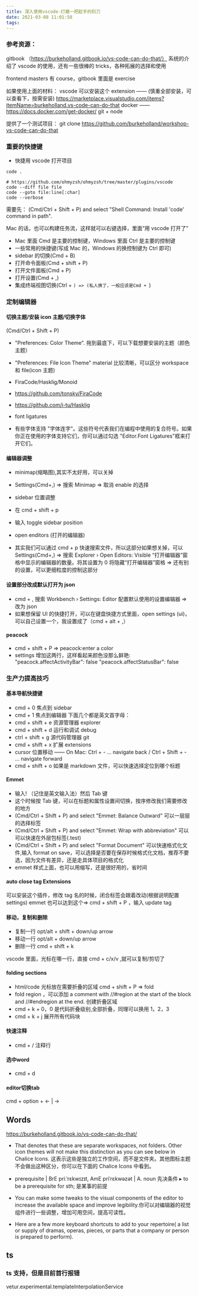 ```yaml
---
title: 深入使用vscode-打磨一把趁手的刻刀
date: 2021-03-08 11:01:58
tags:
---
```


### 参考资源：

gitbook （https://burkeholland.gitbook.io/vs-code-can-do-that/）
系统的介绍了 vscode 的使用，还有一些很棒的 tricks，各种拓展的选择和使用

frontend masters 有 course，gitbook 里面是 exercise

如果使用上面的材料：
vscode 可以安装这个 extension —— (慎重全部安装，可以查看下，按需安装)
https://marketplace.visualstudio.com/items?itemName=burkeholland.vs-code-can-do-that
docker ——
https://docs.docker.com/get-docker/
git + node

提供了一个测试项目：
git clone https://github.com/burkeholland/workshop-vs-code-can-do-that

### 重要的快捷键

- 快捷用 vscode 打开项目

```
code .

# https://github.com/ohmyzsh/ohmyzsh/tree/master/plugins/vscode
code --diff file file
code --goto file:line[:char]
code --verbose

```

需要先：
(Cmd/Ctrl + Shift + P) and select "Shell Command: Install 'code' command in path".

Mac 的话，也可以构建任务流，这样就可以右键选择，里面“用 vscode 打开了”

- Mac 里面 Cmd 是主要的控制键，Windows 里面 Ctrl 是主要的控制键
- 一些常用的快捷键(写成 Mac 的，Windows 的换控制键为 Ctrl 即可)
- sidebar 的切换(Cmd + B)
- 打开命令面板(Cmd + shift + P)
- 打开文件面板(Cmd + P)
- 打开设置(Cmd + ,)
- 集成终端视图切换(Ctrl + `) => (私人换了，一般应该是Cmd + `)

### 定制编辑器

#### 切换主题/安装 icon 主题/切换字体

(Cmd/Ctrl + Shift + P)

- "Preferences: Color Theme".
拖到最底下，可以下载想要安装的主题（颜色主题）

- "Preferences: File Icon Theme"
material 比较清晰，可以区分 workspace 和 file(icon 主题)

- FiraCode/Hasklig/Monoid

- https://github.com/tonsky/FiraCode
- https://github.com/i-tu/Hasklig

- font ligatures
- 有些字体支持 "字体连字"。这些符号代表我们在编程中使用的复合符号。如果你正在使用的字体支持它们，你可以通过勾选 "Editor.Font Ligatures"框来打开它们。

#### 编辑器调整

- minimap(缩略图),其实不太好用，可以关掉

- Settings(Cmd+,) => 搜索 Minimap => 取消 enable 的选择

- sidebar 位置调整

- 在 cmd + shift + p
- 输入 toggle sidebar position

- open enditors (打开的编辑器)
- 其实我们可以通过 cmd + p 快速搜索文件，所以这部分如果想关掉，可以 Settings(Cmd+,) => 搜索 Explorer › Open Editors: Visible
  “打开编辑器”窗格中显示的编辑器的数量。将其设置为 0 将隐藏“打开编辑器”窗格 => 还有别的设置，可以更细粒度的控制这部分

#### 设置部分改成默认打开为 json

- cmd + , 搜索 Workbench › Settings: Editor 配置默认使用的设置编辑器 => 改为 json
- 如果想保留 UI 的快捷打开，可以在键盘快捷方式里面，open settings (ui)，可以自己设置一个，我设置成了（cmd + alt + ,）

#### peacock

- cmd + shift + P => peacock:enter a color
- settings 增加这两行，这样看起来颜色没那么鲜艳:
"peacock.affectActivityBar": false
"peacock.affectStatusBar": false

### 生产力提高技巧

#### 基本导航快捷键

- cmd + 0 焦点到 sidebar
- cmd + 1 焦点到编辑器
下面几个都是英文首字母：
- cmd + shift + e 资源管理器 explorer
- cmd + shift + d 运行和调试 debug
- ctrl + shift + g 源代码管理器 git
- cmd + shift + x 扩展 extensions
- cursor 位置移动 —— On Mac: Ctrl + - ... navigate back / Ctrl + Shift + - ... navigate forward
- cmd + shift + o 如果是 markdown 文件，可以快速选择定位到哪个标题

#### Emmet

- 输入! （记住是英文输入法）然后 Tab 键
- 这个时候按 Tab 键，可以在标题和属性设置间切换，按序修改我们需要修改的地方
- (Cmd/Ctrl + Shift + P) and select "Emmet: Balance Outward" 可以一层层的选择标签
- (Cmd/Ctrl + Shift + P) and select "Emmet: Wrap with abbreviation" 可以可以快速在外层包标签(.test)
- (Cmd/Ctrl + Shift + P) and select "Format Document" 可以快速格式化文件,输入 format on save，可以选择是否要在保存时候格式化文档，推荐不要选，因为文件有差异，还是走具体项目的格式化
- emmet 样式上面，也可以用缩写，还是很好用的，省时间

#### auto close tag Extensions

可以安装这个插件，修改 tag 名的时候，闭合标签会跟着改动(根据说明配置 settings)
emmet 也可以达到这个=> cmd + shift + P ，输入 update tag

#### 移动，复制和删除

- 复制一行 opt/alt + shift + down/up arrow
- 移动一行 opt/alt + down/up arrow
- 删除一行 cmd + shift + k

vscode 里面，光标在哪一行，直接 cmd + c/x/v ,就可以复制/剪切了

#### folding sections

- html/code 光标放在需要折叠的区域 cmd + shift + P => fold
- fold region ，可以添加 a comment with //#region at the start of the block and //#endregion at the end.
创建折叠区域
- cmd + k + 0，0 是代码折叠级别,全部折叠，同理可以换用 1，2，3
- cmd + k + j 展开所有代码块

#### 快速注释

- cmd + / 注释行

#### 选中word
- cmd + d

#### editor切换tab
cmd + option + <- | -> 

## Words

https://burkeholland.gitbook.io/vs-code-can-do-that/

- That denotes that these are separate workspaces, not folders. Other icon themes will not make this distinction as you can see below in Chalice Icons.
这表示这些是独立的工作空间，而不是文件夹。其他图标主题不会做出这种区分，你可以在下面的 Chalice Icons 中看到。

- prerequisite | BrE priːˈrɛkwɪzɪt, AmE priˈrɛkwəzət |
A. noun
先决条件
▸ to be a prerequisite for sth;
是某事的前提

- You can make some tweaks to the visual components of the editor to increase the available space and improve legibility.你可以对编辑器的视觉组件进行一些调整，增加可用空间，提高可读性。

- Here are a few more keyboard shortcuts to add to your repertoire( a list or supply of dramas, operas, pieces, or parts that a company or person is prepared to perform).

## ts

### ts 支持，但是目前首行报错
vetur.experimental.templateInterpolationService

### <script setup>
如果使用了<script setup>
用 Volar
禁掉 Vetur

- https://github.com/vuejs/rfcs/blob/script-setup/active-rfcs/0000-script-setup.md
- https://github.com/vuejs/vue-next/blob/master/CHANGELOG.md 里面搜索 <script setup>


### ligatures
https://worldofzero.com/posts/enable-font-ligatures-vscode/
https://marketplace.visualstudio.com/items?itemName=sdras.night-owl
https://marketplace.visualstudio.com/items?itemName=vscode-icons-team.vscode-icons


#### debug
F5进入debug模式

### 查找，正则
- 先开启正则模式
- .* 匹配任意数量任意字符